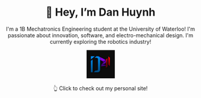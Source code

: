 <div align = center>
  <h1>👋 Hey, I’m Dan Huynh</h1>
  <p>I'm a 1B Mechatronics Engineering student at the University of Waterloo! I'm passionate about innovation, software, and electro-mechanical design. I'm currently exploring the robotics industry!</p>
  <div>
    <a href="https://danielrh.ca/">
      <img height = 75px width = auto src="https://github.com/Danryanh7/Danryanh7/blob/main/logo.png" alt="Portfolio"/>
    </a>
  </div>
  <p>👆 Click to check out my personal site!</p>
</div>

<!--
**Danryanh7/Danryanh7** is a ✨ _special_ ✨ repository because its `README.md` (this file) appears on your GitHub profile.

Here are some ideas to get you started:

- 🔭 I’m currently working on ...
- 🌱 I’m currently learning ...
- 👯 I’m looking to collaborate on ...
- 🤔 I’m looking for help with ...
- 💬 Ask me about ...
- 📫 How to reach me: ...
- 😄 Pronouns: ...
- ⚡ Fun fact: ...
-->
